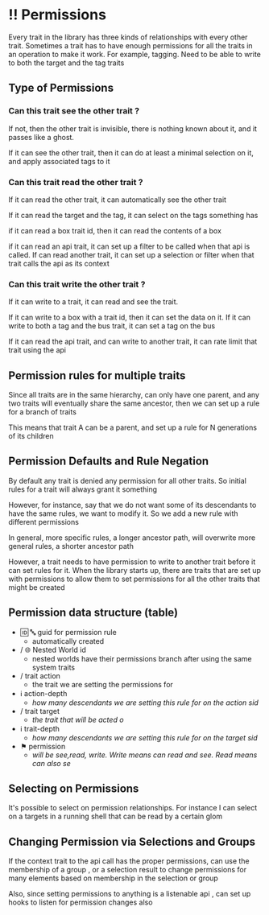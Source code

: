 # ‼ Permissions

Every trait in the library has three kinds of relationships with every other trait. Sometimes a trait has to have enough permissions for all the traits in an operation to make it work. For example, tagging. Need to be able to write to both the target and the tag traits


## Type of Permissions


### Can this trait see the other trait ?

If not, then the other trait is invisible, there is nothing known about it, and it passes like a ghost.

If it can see the other trait, then it can do at least a minimal selection on it, and apply associated tags to it


### Can this trait read the other trait ?

If it can read the other trait, it can automatically see the other trait

If it can read the target and the tag, it can select on the tags something has

if it can read a box trait id, then it can read the contents of a box

if it can read an api trait, it can set up a filter to be called when that api is called. If can read another trait, it can set up a selection or filter when that trait calls the api as its context


### Can this trait write the other trait ?

If it can write to a trait, it can read and see the trait.

If it can write to a box with a trait id, then it can set the data on it. If it can write to both a tag and the bus trait, it can set a tag on the bus

If it can read the api trait, and can write to another trait, it can rate limit that trait using the api


## Permission rules for multiple traits

Since all traits are in the same hierarchy, can only have one parent, and any two traits will eventually share the same ancestor, then we can set up a rule for a branch of traits

This means that trait A can be a parent, and set up a rule  for N generations of its children




## Permission Defaults and Rule Negation

By default any trait is denied any permission for all other traits. So initial rules for a trait will always grant it something

However, for instance, say that we do not want some of its descendants to have the same rules, we want to modify it. So we add a new rule with different permissions

In general, more specific rules, a longer ancestor path, will overwrite more general rules, a shorter ancestor path

However, a trait needs to have permission to write to another trait before it can set rules for it. When the library starts up, there are traits that are set up with permissions to allow them to set permissions for all the other traits that might be created


## Permission data structure (table)



*   🆔 🔤 guid for permission rule
    *   automatically created
*   / 🌐 Nested World id
    *   nested worlds have their permissions branch after using the same system traits
*   / trait action
    *   the trait we are setting the permissions for
*   ℹ action-depth
    *  *how many descendants we are setting this rule for on the action sid*
*   / trait target
    *  *the trait that will be acted o*
*   ℹ trait-depth
    *  *how many descendants we are setting this rule for on the target sid*
*   ⚑ permission
    *  *will be see,read, write. Write means can read and see. Read means can also se*


## Selecting on Permissions

It's possible to select on permission relationships. For instance I can select on a targets in a running shell that can be read by a certain glom




## Changing Permission via Selections and Groups

If the context trait to the api call has the proper permissions, can use the membership of a group , or a selection result to change permissions for many elements based on membership in the selection or group

Also, since setting permissions to anything is a listenable api , can set up hooks to listen for permission changes also
